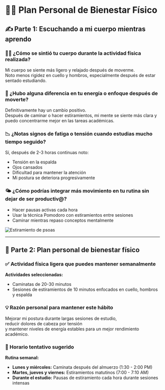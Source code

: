 # 🧘‍♂️ Plan Personal de Bienestar Físico

## ✍️ Parte 1: Escuchando a mi cuerpo mientras aprendo

### 🧘‍♀️ ¿Cómo se sintió tu cuerpo durante la actividad física realizada?
Mi cuerpo se siente más ligero y relajado después de moverme.  
Noto menos rigidez en cuello y hombros, especialmente después de estar sentado estudiando.

### 🧠 ¿Hubo alguna diferencia en tu energía o enfoque después de moverte?
Definitivamente hay un cambio positivo.  
Después de caminar o hacer estiramientos, mi mente se siente más clara y puedo concentrarme mejor en las tareas académicas.

### 📉 ¿Notas signos de fatiga o tensión cuando estudias mucho tiempo seguido?
Sí, después de 2-3 horas continuas noto:
- Tensión en la espalda  
- Ojos cansados  
- Dificultad para mantener la atención  
- Mi postura se deteriora progresivamente  

### 🌤️ ¿Cómo podrías integrar más movimiento en tu rutina sin dejar de ser productiv@?
- Hacer pausas activas cada hora  
- Usar la técnica Pomodoro con estiramientos entre sesiones  
- Caminar mientras repaso conceptos mentalmente  

![Estiramiento de psoas](https://www.astara.es/wp-content/uploads/2021/06/Estiramiento-psoas-2-768x545.png)

---

## 🚀 Parte 2: Plan personal de bienestar físico

### ✅ Actividad física ligera que puedes mantener semanalmente

**Actividades seleccionadas:**
- Caminatas de 20-30 minutos  
- Sesiones de estiramientos de 10 minutos enfocados en cuello, hombros y espalda

### 💡 Razón personal para mantener este hábito
Mejorar mi postura durante largas sesiones de estudio,  
reducir dolores de cabeza por tensión  
y mantener niveles de energía estables para un mejor rendimiento académico.

### 📅 Horario tentativo sugerido

**Rutina semanal:**
- **Lunes y miércoles:** Caminata después del almuerzo (1:30 - 2:00 PM)  
- **Martes, jueves y viernes:** Estiramientos matutinos (7:00 - 7:10 AM)  
- **Durante el estudio:** Pausas de estiramiento cada hora durante sesiones intensas
